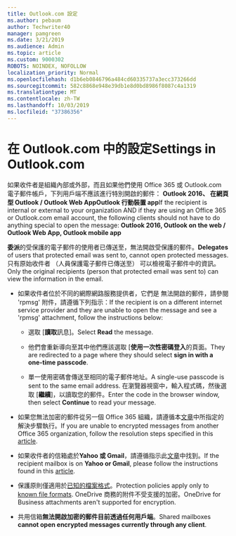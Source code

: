 ```yaml
---
title: Outlook.com 設定
ms.author: pebaum
author: Techwriter40
manager: pamgreen
ms.date: 3/21/2019
ms.audience: Admin
ms.topic: article
ms.custom: 9000302
ROBOTS: NOINDEX, NOFOLLOW
localization_priority: Normal
ms.openlocfilehash: d1b6eb0846796a484cd60335737a3ecc373266dd
ms.sourcegitcommit: 582c8868e948e39db1e8d0bd8986f8087c4a1319
ms.translationtype: MT
ms.contentlocale: zh-TW
ms.lasthandoff: 10/03/2019
ms.locfileid: "37386356"
---
```

# <a name="settings-in-outlookcom"></a><span data-ttu-id="6a27a-102">在 Outlook.com 中的設定</span><span class="sxs-lookup"><span data-stu-id="6a27a-102">Settings in Outlook.com</span></span>

<span data-ttu-id="6a27a-103">如果收件者是組織內部或外部，而且如果他們使用 Office 365 或 Outlook.com 電子郵件帳戶，下列用戶端不應該進行特別開啟的郵件： **Outlook 2016、 在網頁型 Outlook / Outlook Web AppOutlook 行動裝置 app**</span><span class="sxs-lookup"><span data-stu-id="6a27a-103">If the recipient is internal or external to your organization AND if they are using an Office 365 or Outlook.com email account, the following clients should not have to do anything special to open the message: **Outlook 2016, Outlook on the web / Outlook Web App, Outlook mobile app**</span></span>

<span data-ttu-id="6a27a-104">**委派**的受保護的電子郵件的使用者已傳送至，無法開啟受保護的郵件。</span><span class="sxs-lookup"><span data-stu-id="6a27a-104">**Delegates** of users that protected email was sent to, cannot open protected messages.</span></span> <span data-ttu-id="6a27a-105">只有原始收件者 （人員保護電子郵件已傳送至） 可以檢視電子郵件中的資訊。</span><span class="sxs-lookup"><span data-stu-id="6a27a-105">Only the original recipients (person that protected email was sent to) can view the information in the email.</span></span>

- <span data-ttu-id="6a27a-106">如果收件者位於不同的網際網路服務提供者，它們是&nbsp;無法開啟的郵件，請參閱 'rpmsg' 附件，請遵循下列指示：</span><span class="sxs-lookup"><span data-stu-id="6a27a-106">If the recipient is on a different internet service provider and they are&nbsp;unable to open the message and see a 'rpmsg' attachment, follow the instructions below:</span></span>
    
    - <span data-ttu-id="6a27a-107">選取 [**讀取**訊息]。</span><span class="sxs-lookup"><span data-stu-id="6a27a-107">Select **Read** the message.</span></span>
    
    - <span data-ttu-id="6a27a-108">他們會重新導向至其中他們應該選取 [**使用一次性密碼登入**的頁面。</span><span class="sxs-lookup"><span data-stu-id="6a27a-108">They are redirected to a page where they should select **sign in with a one-time passcode**.</span></span>
    
    - <span data-ttu-id="6a27a-109">單一使用密碼會傳送至相同的電子郵件地址。</span><span class="sxs-lookup"><span data-stu-id="6a27a-109">A single-use passcode is sent to the same email address.</span></span> <span data-ttu-id="6a27a-110">在瀏覽器視窗中，輸入程式碼，然後選取 [**繼續**]，以讀取您的郵件。</span><span class="sxs-lookup"><span data-stu-id="6a27a-110">Enter the code in the browser window, then select **Continue** to read your message.</span></span>

- <span data-ttu-id="6a27a-111">如果您無法加密的郵件從另一個 Office 365 組織，請遵循本[文章](https://support.office.com/article/known-issues-opening-irm-protected-emails-sent-from-users-in-other-office-365-organizations-0dec0593-a05d-4aa2-8445-9311ebab3164)中所指定的解決步驟執行。</span><span class="sxs-lookup"><span data-stu-id="6a27a-111">If you are unable to encrypted messages from another Office 365 organization, follow the resolution steps specified in this [article](https://support.office.com/article/known-issues-opening-irm-protected-emails-sent-from-users-in-other-office-365-organizations-0dec0593-a05d-4aa2-8445-9311ebab3164).</span></span>

- <span data-ttu-id="6a27a-112">如果收件者的信箱處於**Yahoo 或 Gmail**，請遵循指示</span>此[文章](https://support.office.com/article/how-do-i-open-a-protected-message-1157a286-8ecc-4b1e-ac43-2a608fbf3098)中找到。</span><span class="sxs-lookup"><span data-stu-id="6a27a-112">If the recipient mailbox is on **Yahoo or Gmail**, please follow the instructions</span> found in this [article](https://support.office.com/article/how-do-i-open-a-protected-message-1157a286-8ecc-4b1e-ac43-2a608fbf3098).</span></span>

- <span data-ttu-id="6a27a-113">保護原則僅適用於[已知的檔案格式](https://docs.microsoft.com/azure/information-protection/rms-client/client-admin-guide-file-types)。</span><span class="sxs-lookup"><span data-stu-id="6a27a-113">Protection policies apply only to [known file formats](https://docs.microsoft.com/azure/information-protection/rms-client/client-admin-guide-file-types).</span></span> <span data-ttu-id="6a27a-114">OneDrive 商務的附件不受支援的加密。</span><span class="sxs-lookup"><span data-stu-id="6a27a-114">OneDrive for Business attachments aren't supported for encryption.</span></span>

- <span data-ttu-id="6a27a-115">共用信箱**無法開啟加密的郵件目前透過任何用戶端**。</span><span class="sxs-lookup"><span data-stu-id="6a27a-115">Shared mailboxes **cannot open encrypted messages currently through any client**.</span></span> 
